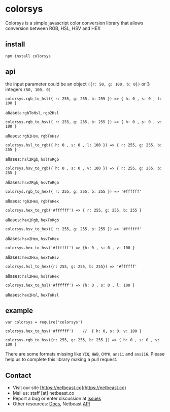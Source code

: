 # colorsys

Colorsys is a simple javascript color conversion library that allows conversion between RGB, HSL, HSV and HEX

## install

```
npm install colorsys
```

## api
the input parameter could be an object `({r: 50, g: 100, b: 0})` or 3 integers `(50, 100, 0)`

```
colorsys.rgb_to_hsl({ r: 255, g: 255, b: 255 }) => { h: 0 , s: 0 , l: 100 }
```

aliases: `rgbToHsl`, `rgb2Hsl`

```
colorsys.rgb_to_hsv({ r: 255, g: 255, b: 255 }) => { h: 0 , s: 0 , v: 100 }
```

aliases: `rgb2Hsv`, `rgbToHsv`

```
colorsys.hsl_to_rgb({ h: 0 , s: 0 , l: 100 }) => { r: 255, g: 255, b: 255 }
```

aliases: `hsl2Rgb`, `hslToRgb`

```
colorsys.hsv_to_rgb({ h: 0 , s: 0 , v: 100 }) => { r: 255, g: 255, b: 255 }
```

aliases: `hsv2Rgb`, `hsvToRgb`

```
colorsys.rgb_to_hex({ r: 255, g: 255, b: 255 }) => '#ffffff'
```

aliases: `rgb2Hex`, `rgbToHex`

```
colorsys.hex_to_rgb('#ffffff') => { r: 255, g: 255, b: 255 }
```

aliases: `hex2Rgb`, `hexToRgb`

```
colorsys.hsv_to_hex({ r: 255, g: 255, b: 255 }) => '#ffffff'
```

aliases: `hsv2Hex`, `hsvToHex`

```
colorsys.hex_to_hsv('#ffffff') => {h: 0 , s: 0 , v: 100 }
```

aliases: `hex2Hsv`, `hexToHsv`

```
colorsys.hsl_to_hex({r: 255, g: 255, b: 255}) => '#ffffff'
```

aliases: `hsl2Hex`, `hslToHex`

```
colorsys.hex_to_hsl('#ffffff') => {h: 0 , s: 0 , l: 100 }
```

aliases: `hex2Hsl`, `hexToHsl`

## example
```
var colorsys = require('colorsys')

colorsys.hex_to_hsv('#ffffff')    //  { h: 0, s: 0, v: 100 }

colorsys.rgb_to_hsv({r: 255, g: 255, b: 255 }) => { h: 0 , s: 0 , v: 100 }
```

There are some formats missing like `YIQ`, `HWB`, `CMYK`, `ansii` and `ansi16`. Please help us to complete this library making a pull request. 

## Contact
* Visit our site [https://netbeast.co](https://netbeast.co)
* Mail us: staff [at] netbeast.co
* Report a bug or enter discussion at [issues](https://github.com/netbeast/colorsys/issues)
* Other resources: [Docs](https://github.com/netbeast/docs/wiki), Netbeast [API](https://github.com/netbeast/API)
